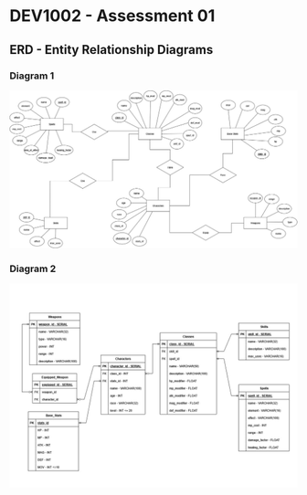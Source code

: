 # DEV1002 - Assessment 01

## ERD - Entity Relationship Diagrams

### Diagram 1

![A basic Entity Relationship Diagram of my Assessment Database](<assets/images/ERD - Assessment 01.jpg>)

### Diagram 2

![A detailed ERD of my Assessment Database with cardinality and tables](<assets/images/ERD Detailed w Tables.jpg>)
